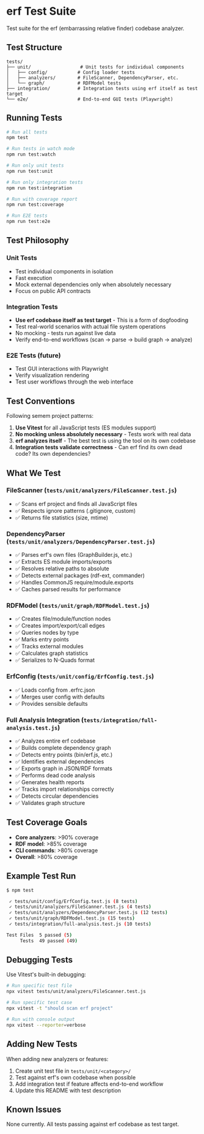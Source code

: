 # erf Test Suite

Test suite for the erf (embarrassing relative finder) codebase analyzer.

## Test Structure

```
tests/
├── unit/                  # Unit tests for individual components
│   ├── config/           # Config loader tests
│   ├── analyzers/        # FileScanner, DependencyParser, etc.
│   └── graph/            # RDFModel tests
├── integration/          # Integration tests using erf itself as test target
└── e2e/                  # End-to-end GUI tests (Playwright)
```

## Running Tests

```bash
# Run all tests
npm test

# Run tests in watch mode
npm run test:watch

# Run only unit tests
npm run test:unit

# Run only integration tests
npm run test:integration

# Run with coverage report
npm run test:coverage

# Run E2E tests
npm run test:e2e
```

## Test Philosophy

### Unit Tests
- Test individual components in isolation
- Fast execution
- Mock external dependencies only when absolutely necessary
- Focus on public API contracts

### Integration Tests
- **Use erf codebase itself as test target** - This is a form of dogfooding
- Test real-world scenarios with actual file system operations
- No mocking - tests run against live data
- Verify end-to-end workflows (scan → parse → build graph → analyze)

### E2E Tests (future)
- Test GUI interactions with Playwright
- Verify visualization rendering
- Test user workflows through the web interface

## Test Conventions

Following semem project patterns:

1. **Use Vitest** for all JavaScript tests (ES modules support)
2. **No mocking unless absolutely necessary** - Tests work with real data
3. **erf analyzes itself** - The best test is using the tool on its own codebase
4. **Integration tests validate correctness** - Can erf find its own dead code? Its own dependencies?

## What We Test

### FileScanner (`tests/unit/analyzers/FileScanner.test.js`)
- ✅ Scans erf project and finds all JavaScript files
- ✅ Respects ignore patterns (.gitignore, custom)
- ✅ Returns file statistics (size, mtime)

### DependencyParser (`tests/unit/analyzers/DependencyParser.test.js`)
- ✅ Parses erf's own files (GraphBuilder.js, etc.)
- ✅ Extracts ES module imports/exports
- ✅ Resolves relative paths to absolute
- ✅ Detects external packages (rdf-ext, commander)
- ✅ Handles CommonJS require/module.exports
- ✅ Caches parsed results for performance

### RDFModel (`tests/unit/graph/RDFModel.test.js`)
- ✅ Creates file/module/function nodes
- ✅ Creates import/export/call edges
- ✅ Queries nodes by type
- ✅ Marks entry points
- ✅ Tracks external modules
- ✅ Calculates graph statistics
- ✅ Serializes to N-Quads format

### ErfConfig (`tests/unit/config/ErfConfig.test.js`)
- ✅ Loads config from .erfrc.json
- ✅ Merges user config with defaults
- ✅ Provides sensible defaults

### Full Analysis Integration (`tests/integration/full-analysis.test.js`)
- ✅ Analyzes entire erf codebase
- ✅ Builds complete dependency graph
- ✅ Detects entry points (bin/erf.js, etc.)
- ✅ Identifies external dependencies
- ✅ Exports graph in JSON/RDF formats
- ✅ Performs dead code analysis
- ✅ Generates health reports
- ✅ Tracks import relationships correctly
- ✅ Detects circular dependencies
- ✅ Validates graph structure

## Test Coverage Goals

- **Core analyzers**: >90% coverage
- **RDF model**: >85% coverage
- **CLI commands**: >80% coverage
- **Overall**: >80% coverage

## Example Test Run

```bash
$ npm test

 ✓ tests/unit/config/ErfConfig.test.js (8 tests)
 ✓ tests/unit/analyzers/FileScanner.test.js (4 tests)
 ✓ tests/unit/analyzers/DependencyParser.test.js (12 tests)
 ✓ tests/unit/graph/RDFModel.test.js (15 tests)
 ✓ tests/integration/full-analysis.test.js (10 tests)

Test Files  5 passed (5)
     Tests  49 passed (49)
```

## Debugging Tests

Use Vitest's built-in debugging:

```bash
# Run specific test file
npx vitest tests/unit/analyzers/FileScanner.test.js

# Run specific test case
npx vitest -t "should scan erf project"

# Run with console output
npx vitest --reporter=verbose
```

## Adding New Tests

When adding new analyzers or features:

1. Create unit test file in `tests/unit/<category>/`
2. Test against erf's own codebase when possible
3. Add integration test if feature affects end-to-end workflow
4. Update this README with test description

## Known Issues

None currently. All tests passing against erf codebase as test target.

